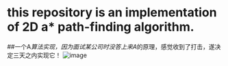 
# this repository is an implementation of 2D a* path-finding algorithm.

##一个A*算法实现，因为面试某公司时没答上来A*的原理，感觉收到了打击，遂决定三天之内实现它！
![image](https://pic1.zhimg.com/80/v2-b134961e23555443ddd0d034bca044e2_720w.jpg?source=1940ef5c)

